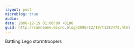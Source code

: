 ```yaml
---
layout: post
microblog: true
audio: 
date: 2006-12-19 01:00:00 +0100
guid: http://samdeane.micro.blog/2006/12/19/t1383473.html
---
```

Battling Lego stormtroopers

